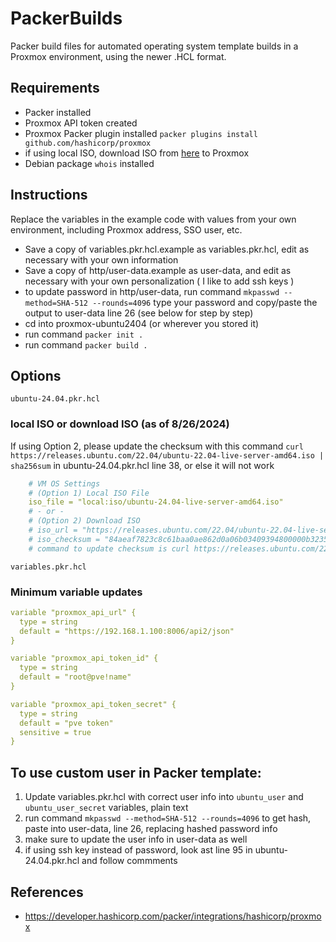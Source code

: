 # PackerBuilds
Packer build files for automated operating system template builds in a Proxmox environment, using the newer .HCL format.

## Requirements
- Packer installed
- Proxmox API token created
- Proxmox Packer plugin installed `packer plugins install github.com/hashicorp/proxmox`
- if using local ISO, download ISO from [here](https://ubuntu.com/download/server) to Proxmox
- Debian package `whois` installed

## Instructions

Replace the variables in the example code with values from your own environment, including Proxmox address, SSO user, etc.

- Save a copy of variables.pkr.hcl.example as variables.pkr.hcl, edit as necessary with your own information
- Save a copy of http/user-data.example as user-data, and edit as necessary with your own personalization ( I like to add ssh keys )
- to update password in http/user-data, run command `mkpasswd --method=SHA-512 --rounds=4096` type your password and copy/paste the output to user-data line 26 (see below for step by step)
- cd into proxmox-ubuntu2404 (or wherever you stored it)
- run command `packer init .`
- run command `packer build .`

## Options

`ubuntu-24.04.pkr.hcl`

### local ISO or download ISO (as of 8/26/2024)

If using Option 2, please update the checksum with this command `curl https://releases.ubuntu.com/22.04/ubuntu-22.04-live-server-amd64.iso | sha256sum` in ubuntu-24.04.pkr.hcl line 38, or else it will not work


```yaml
    # VM OS Settings
    # (Option 1) Local ISO File
    iso_file = "local:iso/ubuntu-24.04-live-server-amd64.iso"
    # - or -
    # (Option 2) Download ISO
    # iso_url = "https://releases.ubuntu.com/22.04/ubuntu-22.04-live-server-amd64.iso"
    # iso_checksum = "84aeaf7823c8c61baa0ae862d0a06b03409394800000b3235854a6b38eb4856f"
    # command to update checksum is curl https://releases.ubuntu.com/22.04/ubuntu-22.04-live-server-amd64.iso | sha256sum
```

`variables.pkr.hcl` 

### Minimum variable updates


```yaml
variable "proxmox_api_url" {
  type = string
  default = "https://192.168.1.100:8006/api2/json"
}

variable "proxmox_api_token_id" {
  type = string
  default = "root@pve!name"
}

variable "proxmox_api_token_secret" {
  type = string
  default = "pve token"
  sensitive = true
}
```

## To use custom user in Packer template:

1. Update variables.pkr.hcl with correct user info into `ubuntu_user` and `ubuntu_user_secret` variables, plain text
2. run command `mkpasswd --method=SHA-512 --rounds=4096` to get hash, paste into user-data, line 26, replacing hashed password info
3. make sure to update the user info in user-data as well
4. if using ssh key instead of password, look ast line 95 in ubuntu-24.04.pkr.hcl and follow commments


## References
- https://developer.hashicorp.com/packer/integrations/hashicorp/proxmox